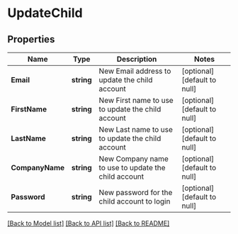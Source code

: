 # UpdateChild

## Properties
Name | Type | Description | Notes
------------ | ------------- | ------------- | -------------
**Email** | **string** | New Email address to update the child account | [optional] [default to null]
**FirstName** | **string** | New First name to use to update the child account | [optional] [default to null]
**LastName** | **string** | New Last name to use to update the child account | [optional] [default to null]
**CompanyName** | **string** | New Company name to use to update the child account | [optional] [default to null]
**Password** | **string** | New password for the child account to login | [optional] [default to null]

[[Back to Model list]](../README.md#documentation-for-models) [[Back to API list]](../README.md#documentation-for-api-endpoints) [[Back to README]](../README.md)

